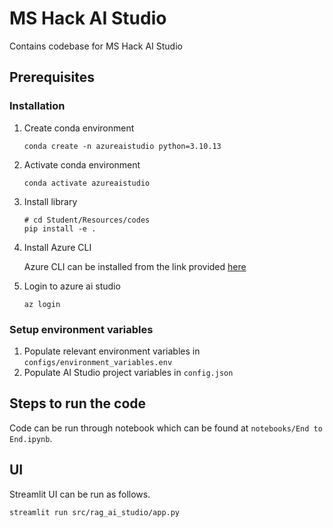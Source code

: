 # MS Hack AI Studio

Contains codebase for MS Hack AI Studio

## Prerequisites

### Installation

1. Create conda environment
    ```
    conda create -n azureaistudio python=3.10.13
    ```
2. Activate conda environment
    ```
    conda activate azureaistudio
    ```
3. Install library
    ```
    # cd Student/Resources/codes
    pip install -e .
    ```
4. Install Azure CLI

    Azure CLI can be installed from the link provided [here](https://learn.microsoft.com/en-us/cli/azure/install-azure-cli)

5. Login to azure ai studio
    ```
    az login
    ```

### Setup environment variables

1. Populate relevant environment variables in `configs/environment_variables.env`
2. Populate AI Studio project variables in `config.json`

## Steps to run the code

Code can be run through notebook which can be found at `notebooks/End to End.ipynb`.

## UI

Streamlit UI can be run as follows.

```
streamlit run src/rag_ai_studio/app.py
```